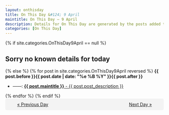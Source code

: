```yaml
---
layout: onthisday
title: On This Day &#124; 9 April
maintitle: On This Day — 9 April
description: Details for On This Day are generated by the posts added to the website so the content is subject to changes/updates over time.
categories: [On This Day]
---
```


{% if site.categories.OnThisDay9April == null %}
<h2>Sorry no known details for today</h2>
{% else %}
{% for post in site.categories.OnThisDay9April reversed %}
<strong>{{ post.before }}{{ post.date | date: "%e %B %Y" }}{{ post.after }}</strong>
<ul>
<li> ——: <a class="{{ post.class }}" href="{{ post.url }}"><strong>{{ post.maintitle }}</strong> - {{ post.post_description }}</a></li>
</ul>
{% endfor %}
{% endif %}
<br />
<div style="background-color: #f3f3f3; padding: 10px; border-radius: 5px; text-align: center; display: flex; justify-content: space-evenly;">
<a href="/onthisday/04/04-08">« Previous Day</a>
<span style="visibility:hidden;">[ Visit Leap Year February 29 ]</span>
<a href="/onthisday/04/04-10">Next Day »</a>
</div>

